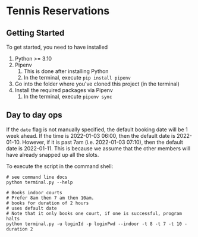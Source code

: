 Tennis Reservations
===================

## Getting Started

To get started, you need to have installed

1. Python >= 3.10
2. Pipenv
    1. This is done after installing Python
    2. In the terminal, execute `pip install pipenv`
3. Go into the folder where you've cloned this project (in the terminal)
4. Install the required packages via Pipenv
    1. In the terminal, execute `pipenv sync`

## Day to day ops

If the `date` flag is not manually specified, the default booking date will be 1 week ahead. If the time is 2022-01-03
06:00, then the default date is 2022-01-10. However, if it is past 7am (i.e. 2022-01-03 07:10), then the default date is
2022-01-11. This is because we assume that the other members will have already snapped up all the slots.

To execute the script in the command shell:

```shell
# see command line docs 
python terminal.py --help

# Books indoor courts
# Prefer 8am then 7 am then 10am. 
# books for duration of 2 hours
# uses default date
# Note that it only books one court, if one is successful, program halts
python terminal.py -u loginId -p loginPwd --indoor -t 8 -t 7 -t 10 -duration 2
```
